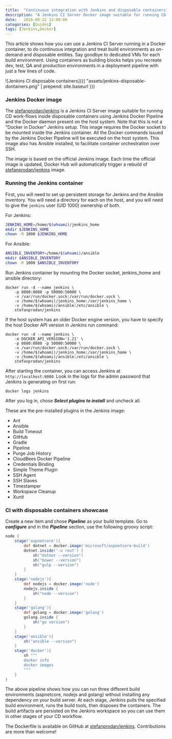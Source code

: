 ```yaml
---
title:  "Continuous integration with Jenkins and disposable containers"
description: "A Jenkins CI Server Docker image suitable for running CD workflows inside disposable containers"
date:   2016-09-22 12:00:00
categories: [Guides]
tags: [Jenkins,Docker]
---
```


This article shows how you can use a Jenkins CI Server running in a Docker container, to do continuous integration and treat build environments as on-demand and disposable entities. Say goodbye to dedicated VMs for each build environment. Using containers as building blocks helps you recreate dev, test, QA and production environments in a deployment pipeline with just a few lines of code.  

![Jenkins CI disposable containers]({{ "assets/jenkins-disposable-dontainers.png" | prepend: site.baseurl }})


### Jenkins Docker image

The [stefanprodan/jenkins](https://hub.docker.com/r/stefanprodan/jenkins/) is a Jenkins CI Server image suitable for running CD work-flows inside disposable containers using Jenkins Docker Pipeline and the Docker daemon present on the host system. Note that this is not a "Docker in Docker" Jenkins setup. This image requires the Docker socket to be mounted inside the Jenkins container. All the Docker commands issued by the Jenkins Docker Pipeline will be executed on the host system. This image also has Ansible installed, to facilitate container orchestration over SSH.

The image is based on the official Jenkins image. Each time the official image is updated, Docker Hub will automatically trigger a rebuild of [stefanprodan/jenkins](https://hub.docker.com/r/stefanprodan/jenkins/) image. 

### Running the Jenkins container

First, you will need to set up persistent storage for Jenkins and the Ansible inventory. You will need a directory for each on the host, and you will need to give the `jenkins` user (UID 1000) ownership of both.

For Jenkins:

```bash
JENKINS_HOME=/home/$(whoami)/jenkins_home
mkdir $JENKINS_HOME
chown -R 1000 $JENKINS_HOME
```

For Ansible:

```bash
ANSIBLE_INVENTORY=/home/$(whoami)/ansible
mkdir $ANSIBLE_INVENTORY
chown -R 1000 $ANSIBLE_INVENTORY
```

Run Jenkins container by mounting the Docker socket, jenkins_home and ansible directory:

```
docker run -d --name jenkins \ 
	-p 8080:8080 -p 50000:50000 \ 
	-v /var/run/docker.sock:/var/run/docker.sock \ 
	-v /home/$(whoami)/jenkins_home:/var/jenkins_home \ 
	-v /home/$(whoami)/ansible:/etc/ansible \ 
	stefanprodan/jenkins
```

If the host system has an older Docker engine version, you have to specify the host Docker API version in Jenkins run command:

```
docker run -d --name jenkins \ 
	-e DOCKER_API_VERSION='1.21' \
	-p 8080:8080 -p 50000:50000 \ 
	-v /var/run/docker.sock:/var/run/docker.sock \ 
	-v /home/$(whoami)/jenkins_home:/var/jenkins_home \ 
	-v /home/$(whoami)/ansible:/etc/ansible \ 
	stefanprodan/jenkins
```

After starting the container, you can access Jenkins at `http://localhost:8080`. Look in the logs for the admin password that Jenkins is generating on first run:

```
docker logs jenkins
```

After you log in, chose ***Select plugins to install*** and uncheck all.

These are the pre-installed plugins in the Jenkins image:

* Ant
* Ansible
* Build Timeout
* GitHub
* Gradle
* Pipeline
* Purge Job History
* CloudBees Docker Pipeline
* Credentials Binding
* Simple Theme Plugin
* SSH Agent
* SSH Slaves
* Timestamper
* Workspace Cleanup
* Xunit

### CI with disposable containers showcase

Create a new item and chose ***Pipeline*** as your build template. Go to ***configure*** and in the ***Pipeline*** section, use the following groovy script:

```groovy
node {
	stage('aspnetcore'){
		def dotnet = docker.image('microsoft/aspnetcore-build')
		dotnet.inside('-u root') {
			sh("dotnet --version")
			sh("bower --version")
			sh("gulp --version")
		}
	}
	stage('nodejs'){
		def nodejs = docker.image('node')
		nodejs.inside {
			sh("node --version")
		}
	}
	stage('golang'){
		def golang = docker.image('golang')
		golang.inside {
			sh("go version")
		}
	}
	stage('ansible'){
		sh("ansible --version")
	}
	stage('docker'){
		sh """
		docker info
		docker images
		"""
	}
}
``` 

The above pipeline shows how you can run three different build environments (aspnetcore, nodejs and golang) without installing any dependency on your build server. 
At each stage, Jenkins pulls the specified build environment, runs the build tools, then disposes the containers. The build artifacts are persisted on the Jenkins workspace so you can use them in other stages of your CD workflow. 

The Dockerfile is available on GitHub at [stefanprodan/jenkins](https://github.com/stefanprodan/jenkins). Contributions are more than welcome!